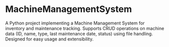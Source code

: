 # MachineManagementSystem
A Python project implementing a Machine Management System for inventory and maintenance tracking. Supports CRUD operations on machine data (ID, name, type, last maintenance date, status) using file handling. Designed for easy usage and extensibility.
